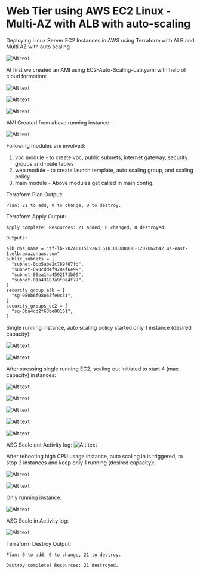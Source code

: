 # Web Tier using AWS EC2 Linux - Multi-AZ with ALB with auto-scaling

Deploying Linux Server EC2 Instances in AWS using Terraform with ALB and Multi AZ with auto scaling

![Alt text](/images/diagram.png)

At first we created an AMI using EC2-Auto-Scaling-Lab.yaml with help of cloud formation:

![Alt text](/images/cf1.png)

![Alt text](/images/cf2.png)

![Alt text](/images/cf3.png)

AMI Created from above running instance:

![Alt text](/images/ami.png)


Following modules are involved:
1. vpc module - to create vpc, public subnets, internet gateway, security groups and route tables
2. web module - to create launch template, auto scaling group, and scaling policy
3. main module - Above modules get called in main config.

Terraform Plan Output:
```
Plan: 21 to add, 0 to change, 0 to destroy.
```

Terraform Apply Output:
```
Apply complete! Resources: 21 added, 0 changed, 0 destroyed.

Outputs:

alb_dns_name = "tf-lb-20240115192631610100000006-1207062642.us-east-1.elb.amazonaws.com"
public_subnets = [
  "subnet-0cb5abe2c789f67fd",
  "subnet-090cdd4f928ef6e99",
  "subnet-00ea14a4592171b09",
  "subnet-01a43183a9f0e4f77",
]
security_group_alb = [
  "sg-050b6f98063fe0c31",
]
security_groups_ec2 = [
  "sg-0ba4cd2f63be00161",
]
```
Single running instance, auto scaling policy started only 1 instance (desired capacity):

![Alt text](/images/vm1.png)

![Alt text](/images/vmlist1.png)

After stressing single running EC2, scaling out initiated to start 4 (max capacity) instances:

![Alt text](/images/stress.png)

![Alt text](/images/scaledec2.png)

![Alt text](/images/vm2.png)

![Alt text](/images/vm3.png)

![Alt text](/images/vm4.png)

ASG Scale out Activity log:
![Alt text](/images/scaleoutlog.png)

After rebooting high CPU usage instance, auto scaling in is triggered, to stop 3 instances and keep only 1 running (desired capacity):

![Alt text](/images/stresszero.png)

![Alt text](/images/scaleinec2.png)

Only running instance:

![Alt text](/images/vmscalein.png)

ASG Scale in Activity log:

![Alt text](/images/scaleinlog.png)

Terraform Destroy Output:
```
Plan: 0 to add, 0 to change, 21 to destroy.

Destroy complete! Resources: 21 destroyed.
```